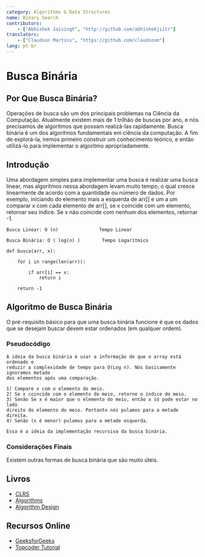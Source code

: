 ```yaml
---
category: Algorithms & Data Structures
name: Binary Search
contributors:
    - ["Abhishek Jaisingh", "http://github.com/abhishekjiitr"]
translators:
    - ["Claudson Martins", "https://github.com/claudsonm"]
lang: pt-br
---
```


# Busca Binária

## Por Que Busca Binária?

Operações de busca são um dos principais problemas na Ciência da Computação. 
Atualmente existem mais de 1 trilhão de buscas por ano, e nós precisamos de 
algoritmos que possam realizá-las rapidamente. Busca binária é um dos algoritmos 
fundamentais em ciência da computação. A fim de explorá-la, iremos primeiro 
construir um conhecimento teórico, e então utilizá-lo para implementar o 
algoritmo apropriadamente.

## Introdução

Uma abordagem simples para implementar uma busca é realizar uma busca linear, 
mas algoritmos nessa abordagem levam muito tempo, o qual cresce linearmente de 
acordo com a quantidade ou número de dados. Por exemplo, iniciando do elemento 
mais a esquerda de arr[] e um a um comparar x com cada elemento de arr[], se x 
coincide com um elemento, retornar seu índice. Se x não coincide com nenhum dos 
elementos, retornar -1.

```
Busca Linear: O (n)               Tempo Linear

Busca Binária: O ( log(n) )		   Tempo Logarítmico

```
```
def busca(arr, x):
 
    for i in range(len(arr)):
 
        if arr[i] == x:
            return i
 
    return -1

```
## Algoritmo de Busca Binária

O pré-requisito básico para que uma busca binária funcione é que os dados que se
desejam buscar devem estar ordenados (em qualquer ordem).

### Pseudocódigo

```
A ideia da busca binária é usar a informação de que o array está ordenado e 
reduzir a complexidade de tempo para O(Log n). Nós basicamente ignoramos metade 
dos elementos após uma comparação.

1) Compare x com o elemento do meio.
2) Se x coincide com o elemento do meio, retorne o índice do meio.
3) Senão Se x é maior que o elemento do meio, então x só pode estar no lado 
direito do elemento do meio. Portanto nós pulamos para a metade direita.
4) Senão (x é menor) pulamos para a metade esquerda.

Essa é a ideia da implementação recursiva da busca binária.

```

### Considerações Finais

Existem outras formas de busca binária que são muito úteis.

## Livros

* [CLRS](https://mitpress.mit.edu/books/introduction-algorithms)
* [Algorithms](http://www.amazon.com/Algorithms-4th-Robert-Sedgewick/dp/032157351X)
* [Algorithm Design](http://www.amazon.com/Algorithm-Design-Foundations-Analysis-Internet/dp/0471383651)

## Recursos Online

* [GeeksforGeeks](http://www.geeksforgeeks.org/the-ubiquitous-binary-search-set-1/)
* [Topcoder Tutorial](https://www.topcoder.com/community/data-science/data-science-tutorials/binary-search/)
